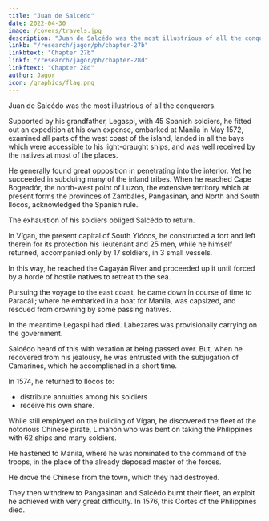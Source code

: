```yaml
---
title: "Juan de Salcédo"
date: 2022-04-30
image: /covers/travels.jpg
description: "Juan de Salcédo was the most illustrious of all the conquerors"
linkb: "/research/jagor/ph/chapter-27b"
linkbtext: "Chapter 27b"
linkf: "/research/jagor/ph/chapter-28d"
linkftext: "Chapter 28d"
author: Jagor
icon: /graphics/flag.png
---
```



Juan de Salcédo was the most illustrious of all the conquerors. 

Supported by his grandfather, Legaspi, with 45 Spanish soldiers, he fitted out an expedition at his own expense, embarked at Manila in May 1572, examined all parts of the west coast of the island, landed in all the bays which were accessible to his light-draught ships, and was well received by the natives at most of the places. 

He generally found great opposition in penetrating into the interior. Yet he succeeded in subduing many of the inland tribes. When he reached Cape Bogeadór, the north-west point of Luzon, the extensive territory which at present forms the provinces of Zambáles, Pangasinan, and North and South Ilócos, acknowledged the Spanish rule. 

The exhaustion of his soldiers obliged Salcédo to return. 

In Vígan, the present capital of South Ylócos, he constructed a fort and left therein for its protection his lieutenant and 25 men, while he himself returned, accompanied only by 17 soldiers, in 3 small vessels. 

In this way, he reached the Cagayán River and proceeded up it until forced by a horde of hostile natives to retreat to the sea. 

Pursuing the voyage to the east coast, he came down in course of time to Paracáli; where he embarked in a boat for Manila, was capsized, and rescued from drowning by some passing natives.

In the meantime Legaspi had died. Labezares was provisionally carrying on the government. 

Salcédo heard of this with vexation at being passed over. But, when he recovered from his jealousy, he was entrusted with the subjugation of Camarines, which he accomplished in a short time. 

In 1574, he returned to Ilócos to:
- distribute annuities among his soldiers
- receive his own share. 

While still employed on the building of Vígan, he discovered the fleet of the notorious Chinese pirate, Limahón who was bent on taking the Philippines with 62 ships and many soldiers. 

He hastened<!--  at once, with all the help which he could summon together in the neighbourhood, --> to Manila, where he was nominated to the command of the troops, in the place of the already deposed master of the forces. 

He drove the Chinese from the town, which they had destroyed. 

They then withdrew to Pangasinan and Salcédo burnt their fleet, an exploit he achieved with very great difficulty. In 1576, this Cortes of the Philippines died.


